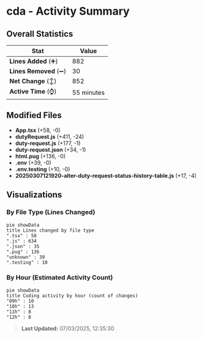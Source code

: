 # cda - Activity Summary 

## Overall Statistics

| Stat                   | Value                                                             |
| ---------------------- | ----------------------------------------------------------------- |
| **Lines Added** (➕)   | 882                                          |
| **Lines Removed** (➖) | 30                                        |
| **Net Change** (↕)    | 852                |
| **Active Time** (⌚)   | 55 minutes |


## Modified Files
- **App.tsx** (+58, -0)
- **dutyRequest.js** (+411, -24)
- **duty-request.js** (+177, -1)
- **duty-request.json** (+34, -1)
- **html.pug** (+136, -0)
- **.env** (+39, -0)
- **.env.testing** (+10, -0)
- **20250307121920-alter-duty-request-status-history-table.js** (+17, -4)

## Visualizations

### By File Type (Lines Changed)

```mermaid
pie showData
title Lines changed by file type
".tsx" : 58
".js" : 634
".json" : 35
".pug" : 136
"unknown" : 39
".testing" : 10
```

### By Hour (Estimated Activity Count)

```mermaid
pie showData
title Coding activity by hour (count of changes)
"09h" : 10
"10h" : 13
"11h" : 8
"12h" : 8
```


> **Last Updated:** 07/03/2025, 12:35:30